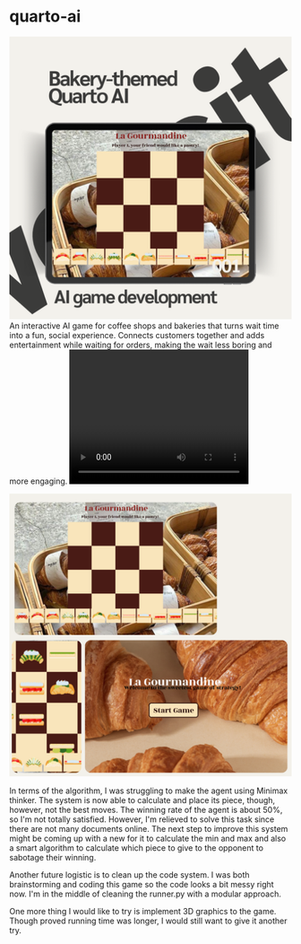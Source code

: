 # quarto-ai
![image info](/quarto/QuartoGameImage.png)
An interactive AI game for coffee shops and bakeries that turns wait time into a fun, social experience. Connects customers together and adds entertainment while waiting for orders, making the wait less boring and more engaging.
<video width="320" height="240" controls>
  <source src="/quarto/quarto.mp4" type="video/mp4">
</video>

![image info](/quarto/Quarto%20Bakery%20Layout.png)

In terms of the algorithm, I was struggling to make the agent using Minimax thinker. The system is now able to calculate and place its piece, though, however, not the best moves. The winning rate of the agent is about 50%, so I'm not totally satisfied. However, I'm relieved to solve this task since there are not many documents online. The next step to improve this system might be coming up with a new for it to calculate the min and max and also a smart algorithm to calculate which piece to give to the opponent to sabotage their winning. 

Another future logistic is to clean up the code system. I was both brainstorming and coding this game so the code looks a bit messy right now. I'm in the middle of cleaning the runner.py with a modular approach. 

One more thing I would like to try is implement 3D graphics to the game. Though proved running time was longer, I would still want to give it another try.

